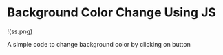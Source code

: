 # Background Color Change Using JS

!(ss.png)

A simple code to change background color by clicking on button
